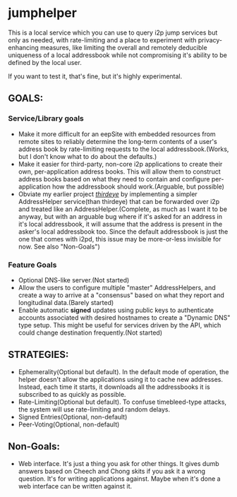 # jumphelper

This is a local service which you can use to query i2p jump services but only as
needed, with rate-limiting and a place to experiment with privacy-enhancing
measures, like limiting the overall and remotely deducible uniqueness of a local
addressbook while not compromising it's ability to be defined by the local user.

If you want to test it, that's fine, but it's highly experimental.

## GOALS:

### Service/Library goals

  * Make it more difficult for an eepSite with embedded resources from remote
  sites to reliably determine the long-term contents of a user's address book
  by rate-limiting requests to the local addressbook.(Works, but I don't know
  what to do about the defaults.)
  * Make it easier for third-party, non-core i2p applications to create their
  own, per-application address books. This will allow them to construct address
  books based on what they need to contain and configure per-application how
  the addressbook should work.(Arguable, but possible)
  * Obviate my earlier project [*thirdeye*](https://github.com/eyedeekay/thirdeye)
  by implementing a simpler AddressHelper service(than thirdeye) that can be
  forwarded over i2p and treated like an AddressHelper.(Complete, as much as
  I want it to be anyway, but with an arguable bug where if it's asked for an
  address in it's local addressbook, it will assume that the address is present
  in the asker's local addressbook too. Since the default addressbook is just
  the one that comes with i2pd, this issue may be more-or-less invisible for
  now. See also "Non-Goals")

### Feature Goals

  * Optional DNS-like server.(Not started)
  * Allow the users to configure multiple "master" AddressHelpers, and create
  a way to arrive at a "consensus" based on what they report and longitudinal
  data.(Barely started)
  * Enable automatic **signed** updates using public keys to authenticate
  accounts associated with desired hostnames to create a "Dynamic DNS" type
  setup. This might be useful for services driven by the API, which could change
  destination frequently.(Not started)

## STRATEGIES:

  * Ephemerality(Optional but default). In the default mode of operation, the
  helper doesn't allow the applications using it to cache new addresses. Instead,
  each time it starts, it downloads all the addressbooks it is subscribed to as
  quickly as possible.
  * Rate-Limiting(Optional but default). To confuse timebleed-type attacks, the
  system will use rate-limiting and random delays.
  * Signed Entries(Optional, non-default)
  * Peer-Voting(Optional, non-default)

## Non-Goals:

  * Web interface. It's just a thing you ask for other things. It gives dumb answers
  based on Cheech and Chong skits if you ask it a wrong question. It's for writing
  applications against. Maybe when it's done a web interface can be written
  against it.
